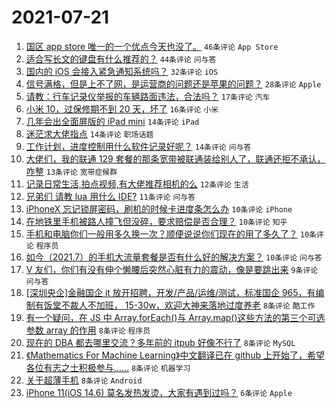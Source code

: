 # 2021-07-21

1. [国区 app store 唯一的一个优点今天也没了。](https://www.v2ex.com/t/790738) `46条评论` `App Store`
1. [适合写长文的键盘有什么推荐的？](https://www.v2ex.com/t/790741) `44条评论` `问与答`
1. [国内的 iOS 会接入紧急通知系统吗？](https://www.v2ex.com/t/790747) `32条评论` `iOS`
1. [信号满格，但是上不了网，是运营商的问题还是苹果的问题？](https://www.v2ex.com/t/790750) `28条评论` `Apple`
1. [请教：行车记录仪举报的车辆路面违法，合法吗？](https://www.v2ex.com/t/790746) `17条评论` `汽车`
1. [小米 10，过保修期不到 20 天，坏了](https://www.v2ex.com/t/790761) `16条评论` `小米`
1. [几年会出全面屏版的 iPad mini](https://www.v2ex.com/t/790760) `14条评论` `iPad`
1. [迷茫求大佬指点](https://www.v2ex.com/t/790754) `14条评论` `职场话题`
1. [工作计划，进度控制用什么软件记录好呢？](https://www.v2ex.com/t/790744) `14条评论` `问与答`
1. [大佬们，我的联通 129 套餐的那条宽带被联通装给别人了，联通还拒不承认，咋整](https://www.v2ex.com/t/790759) `13条评论` `宽带症候群`
1. [记录日常生活,拍点视频,有大佬推荐相机的么](https://www.v2ex.com/t/790756) `12条评论` `生活`
1. [兄弟们 请教 lua 用什么 IDE?](https://www.v2ex.com/t/790739) `11条评论` `问与答`
1. [iPhoneX 忘记锁屏密码，刷机的时候卡进度条怎么办](https://www.v2ex.com/t/790779) `10条评论` `iPhone`
1. [在地铁里手机被路人撞飞但没碎，要求赔偿是否合理？](https://www.v2ex.com/t/790777) `10条评论` `知乎`
1. [手机和电脑你们一般用多久换一次？顺便说说你们现在的用了多久了？](https://www.v2ex.com/t/790780) `10条评论` `程序员`
1. [如今（2021.7）的手机大流量套餐是否有什么好的解决方案？](https://www.v2ex.com/t/790736) `10条评论` `问与答`
1. [V 友们，你们有没有伸个懒腰后突然心脏有力的震动，像是要跳出来](https://www.v2ex.com/t/790757) `9条评论` `问与答`
1. [[深圳央企]金融国企 it 放开招聘，开发/产品/运维/测试，标准国企 965，有编制有饭堂不裁人不加班， 15-30w，欢迎大神来落地过度养老](https://www.v2ex.com/t/790789) `8条评论` `酷工作`
1. [有一个疑问，在 JS 中 Array.forEach()与 Array.map()这些方法的第三个可选参数 array 的作用](https://www.v2ex.com/t/790771) `8条评论` `程序员`
1. [现在的 DBA 都去哪里交流？多年前的 itpub 好像不行了](https://www.v2ex.com/t/790769) `8条评论` `MySQL`
1. [《Mathematics For Machine Learning》中文翻译已在 github 上开始了，希望各位有志之士积极参与……](https://www.v2ex.com/t/790762) `8条评论` `机器学习`
1. [关于超薄手机](https://www.v2ex.com/t/790751) `8条评论` `Android`
1. [iPhone 11(iOS 14.6) 莫名发热发烫，大家有遇到过吗？](https://www.v2ex.com/t/790775) `6条评论` `Apple`
